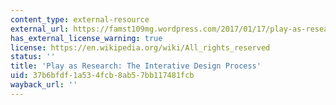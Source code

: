 ```yaml
---
content_type: external-resource
external_url: https://famst109mg.wordpress.com/2017/01/17/play-as-research-the-iterative-design-process-eric-zimmerman/
has_external_license_warning: true
license: https://en.wikipedia.org/wiki/All_rights_reserved
status: ''
title: 'Play as Research: The Interative Design Process'
uid: 37b6bfdf-1a53-4fcb-8ab5-7bb117481fcb
wayback_url: ''
---
```

